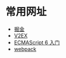 # 常用网址

- [掘金](https://juejin.im/timeline)
- [V2EX](https://www.v2ex.com/)
- [ECMAScript 6 入门](https://es6.ruanyifeng.com/)
- [webpack](https://www.webpackjs.com/concepts/)